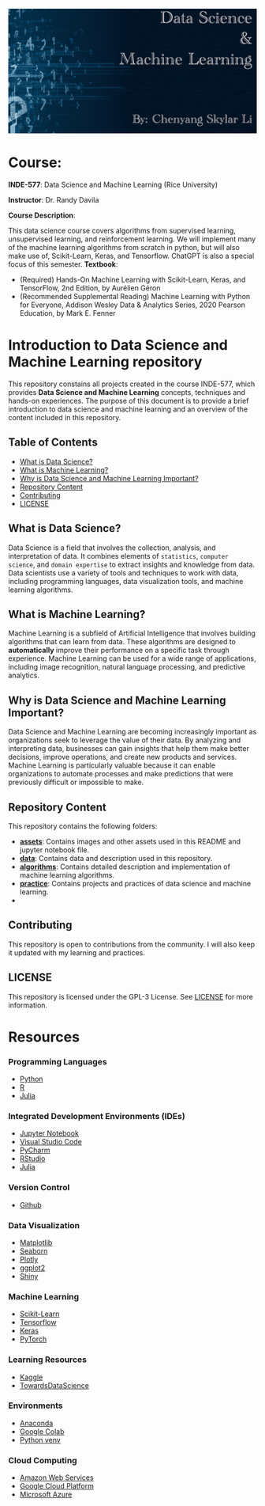 ![Cover Picture](./assets/images/repo_cover.png)
# Course: 

**INDE-577**: Data Science and Machine Learning (Rice University)

**Instructor**: Dr. Randy Davila

**Course Description**: 

This data science course covers algorithms from supervised learning, unsupervised learning, and reinforcement learning. We will implement many of the machine learning algorithms from scratch in python, but will also make use of, Scikit-Learn, Keras, and Tensorflow. ChatGPT is also a special focus of this semester.
**Textbook**:

* (Required) Hands-On Machine Learning with Scikit-Learn, Keras, and TensorFlow, 2nd Edition, by Aurélien Géron
* (Recommended Supplemental Reading) Machine Learning with Python for Everyone, Addison Wesley Data & Analytics Series, 2020 Pearson Education, by Mark E. Fenner


# Introduction to Data Science and Machine Learning repository

This repository constains all projects created in the course INDE-577, which provides **Data Science and Machine Learning** concepts, techniques and hands-on experiences. The purpose of this document is to provide a brief introduction to data science and machine learning and an overview of the content included in this repository.

## Table of Contents

- [What is Data Science?](#what-is-data-science)
- [What is Machine Learning?](#what-is-machine-learning)
- [Why is Data Science and Machine Learning Important?](#why-is-data-science-and-machine-learning-important)
- [Repository Content](#repository-content)
- [Contributing](#contributing)
- [LICENSE](#license)

## What is Data Science?

Data Science is a field that involves the collection, analysis, and interpretation of data. It combines elements of `statistics`, `computer science`, and `domain expertise` to extract insights and knowledge from data. Data scientists use a variety of tools and techniques to work with data, including programming languages, data visualization tools, and machine learning algorithms.

## What is Machine Learning?

Machine Learning is a subfield of Artificial Intelligence that involves building algorithms that can learn from data. These algorithms are designed to **automatically** improve their performance on a specific task through experience. Machine Learning can be used for a wide range of applications, including image recognition, natural language processing, and predictive analytics.

## Why is Data Science and Machine Learning Important?

Data Science and Machine Learning are becoming increasingly important as organizations seek to leverage the value of their data. By analyzing and interpreting data, businesses can gain insights that help them make better decisions, improve operations, and create new products and services. Machine Learning is particularly valuable because it can enable organizations to automate processes and make predictions that were previously difficult or impossible to make.

## Repository Content

This repository contains the following folders:
- [**assets**](./assets): Contains images and other assets used in this README and jupyter notebook file.
- [**data**](./data): Contains data and description used in this repository.
- [**algorithms**](./algorithms): Contains detailed description and implementation of machine learning algorithms.
- [**practice**](./practice): Contains projects and practices of data science and machine learning.
- 
## Contributing

This repository is open to contributions from the community. I will also keep it updated with my learning and practices. 

## LICENSE

This repository is licensed under the GPL-3 License. See [LICENSE](./LICENSE) for more information.

# Resources
### Programming Languages
- [Python](https://www.python.org/)
- [R](https://www.r-project.org/)
- [Julia](https://julialang.org/)
### Integrated Development Environments (IDEs)
- [Jupyter Notebook](https://jupyter.org/)
- [Visual Studio Code](https://code.visualstudio.com/)
- [PyCharm](https://www.jetbrains.com/pycharm/)
- [RStudio](https://rstudio.com/)
- [Julia](https://julialang.org/)
### Version Control
- [Github](https://github.com/)
### Data Visualization
- [Matplotlib](https://matplotlib.org/)
- [Seaborn](https://seaborn.pydata.org/)
- [Plotly](https://plotly.com/)
- [ggplot2](https://ggplot2.tidyverse.org/)
- [Shiny](https://shiny.rstudio.com/)
### Machine Learning
- [Scikit-Learn](https://scikit-learn.org/stable/)
- [Tensorflow](https://www.tensorflow.org/)
- [Keras](https://keras.io/)
- [PyTorch](https://pytorch.org/)
### Learning Resources
- [Kaggle](https://www.kaggle.com/)
- [TowardsDataScience](https://towardsdatascience.com/)
### Environments
- [Anaconda](https://www.anaconda.com/)
- [Google Colab](https://colab.research.google.com/notebooks/intro.ipynb#recent=true)
- [Python venv](https://docs.python.org/3/library/venv.html)
### Cloud Computing
- [Amazon Web Services](https://aws.amazon.com/)
- [Google Cloud Platform](https://cloud.google.com/)
- [Microsoft Azure](https://azure.microsoft.com/en-us/)
